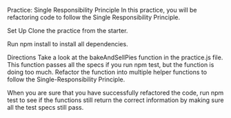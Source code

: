 Practice: Single Responsibility Principle
In this practice, you will be refactoring code to follow the Single Responsibility Principle.

Set Up
Clone the practice from the starter.

Run npm install to install all dependencies.

Directions
Take a look at the bakeAndSellPies function in the practice.js file. This function passes all the specs if you run npm test, but the function is doing too much. Refactor the function into multiple helper functions to follow the Single-Responsibility Principle.

When you are sure that you have successfully refactored the code, run npm test to see if the functions still return the correct information by making sure all the test specs still pass.
